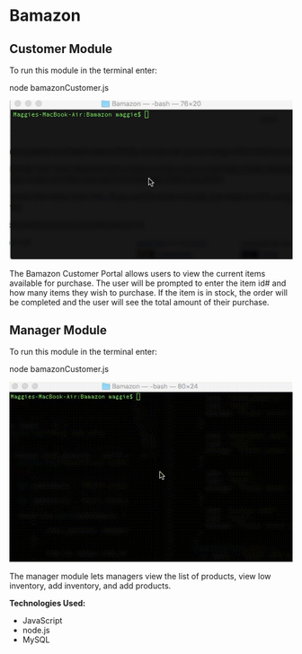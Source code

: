 # Bamazon

## Customer Module

To run this module in the terminal enter:

node bamazonCustomer.js

![Image of Demo](demo_video.gif)

The Bamazon Customer Portal allows users to view the current items available for purchase. The user will be prompted to enter the item id# and how many items they wish to purchase. If the item is in stock, the order will be completed and the user will see the total amount of their purchase.

## Manager Module

To run this module in the terminal enter:

node bamazonCustomer.js

![Image of Demo](video_manager.gif)

The manager module lets managers view the list of products, view low inventory, add inventory, and add products.
 
  
**Technologies Used:**

* JavaScript
* node.js
* MySQL 

